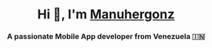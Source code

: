 
<h1 align="center">Hi 👋, I'm <a href="https://100rabhcsmc.github.io/Me.io/" target="blank">
Manuhergonz</a></h1>
<h3 align="center">A passionate Mobile App developer from Venezuela &#127470;&#127475</h3>







